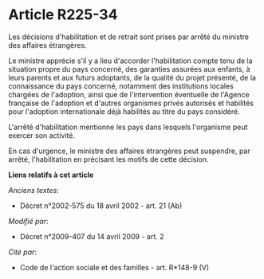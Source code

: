 # Article R225-34

Les décisions d'habilitation et de retrait sont prises par arrêté du ministre des affaires étrangères. 

Le ministre apprécie s'il y a lieu d'accorder l'habilitation compte tenu de la situation propre du pays concerné, des
garanties assurées aux enfants, à leurs parents et aux futurs adoptants, de la qualité du projet présenté, de la connaissance
du pays concerné, notamment des institutions locales chargées de l'adoption, ainsi que de l'intervention éventuelle de
l'Agence française de l'adoption et d'autres organismes privés autorisés et habilités pour l'adoption internationale déjà
habilités au titre du pays considéré.

L'arrêté d'habilitation mentionne les pays dans lesquels l'organisme peut exercer son activité.

En cas d'urgence, le ministre des affaires étrangères peut suspendre, par arrêté, l'habilitation en précisant les motifs de
cette décision.

**Liens relatifs à cet article**

_Anciens textes_:

  - Décret n°2002-575 du 18 avril 2002 - art. 21 (Ab)

_Modifié par_:

  - Décret n°2009-407 du 14 avril 2009 - art. 2

_Cité par_:

  - Code de l'action sociale et des familles - art. R*148-9 (V)

